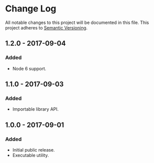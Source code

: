 # Change Log
All notable changes to this project will be documented in this file.
This project adheres to [Semantic Versioning](http://semver.org/).

## 1.2.0 - 2017-09-04
### Added
- Node 6 support.

## 1.1.0 - 2017-09-03
### Added
- Importable library API.

## 1.0.0 - 2017-09-01
### Added
- Initial public release.
- Executable utility.
